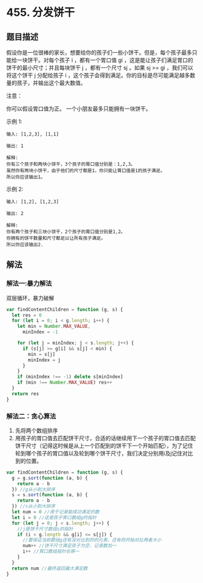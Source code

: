 # 455. 分发饼干

## 题目描述

假设你是一位很棒的家长，想要给你的孩子们一些小饼干。但是，每个孩子最多只能给一块饼干。对每个孩子 i ，都有一个胃口值 gi ，这是能让孩子们满足胃口的饼干的最小尺寸；并且每块饼干 j ，都有一个尺寸 sj 。如果 sj >= gi ，我们可以将这个饼干 j 分配给孩子 i ，这个孩子会得到满足。你的目标是尽可能满足越多数量的孩子，并输出这个最大数值。

注意：

你可以假设胃口值为正。
一个小朋友最多只能拥有一块饼干。

示例 1:

```
输入: [1,2,3], [1,1]

输出: 1

解释: 
你有三个孩子和两块小饼干，3个孩子的胃口值分别是：1,2,3。
虽然你有两块小饼干，由于他们的尺寸都是1，你只能让胃口值是1的孩子满足。
所以你应该输出1。
```

示例 2:

```
输入: [1,2], [1,2,3]

输出: 2

解释: 
你有两个孩子和三块小饼干，2个孩子的胃口值分别是1,2。
你拥有的饼干数量和尺寸都足以让所有孩子满足。
所以你应该输出2.
```

## 解法

### 解法一:暴力解法

双层循环，暴力破解

```js
var findContentChildren = function (g, s) {
  let res = 0
  for (let i = 0; i < g.length; i++) {
    let min = Number.MAX_VALUE,
      minIndex = -1

    for (let j = minIndex; j < s.length; j++) {
      if (s[j] >= g[i] && s[j] < min) {
        min = s[j]
        minIndex = j
      }
    }
    if (minIndex !== -1) delete s[minIndex]
    if (min !== Number.MAX_VALUE) res++
  }
  return res
}
```

### 解法二：贪心算法

1. 先将两个数组排序
2. 用孩子的胃口值去匹配饼干尺寸，合适的话继续用下一个孩子的胃口值去匹配饼干尺寸（记得这时候是从上一个匹配到的饼干下一个开始匹配），为了记住轮到哪个孩子的胃口值以及轮到哪个饼干尺寸，我们决定分别用i及j记住对比到的位置。

```js
var findContentChildren = function (g, s) {
  g = g.sort(function (a, b) {
    return a - b
  }) //g从小到大排序
  s = s.sort(function (a, b) {
    return a - b
  }) //s从小到大排序
  let num = 0 //用于记录能成功满足的数
  let i = 0 //这是孩子胃口数组g的指针
  for (let j = 0; j < s.length; j++) {
    //j是饼干尺寸数组s的指针
    if (i < g.length && g[i] <= s[j]) {
      //要保证当前数组g还有没对比到的的元素，还有则开始对比两者大小
      num++ //饼干尺寸满足孩子为空，记录数加一
      i++ //胃口数组指针右移一
    }
  }
  return num //最终返回最大满足数
}
```
